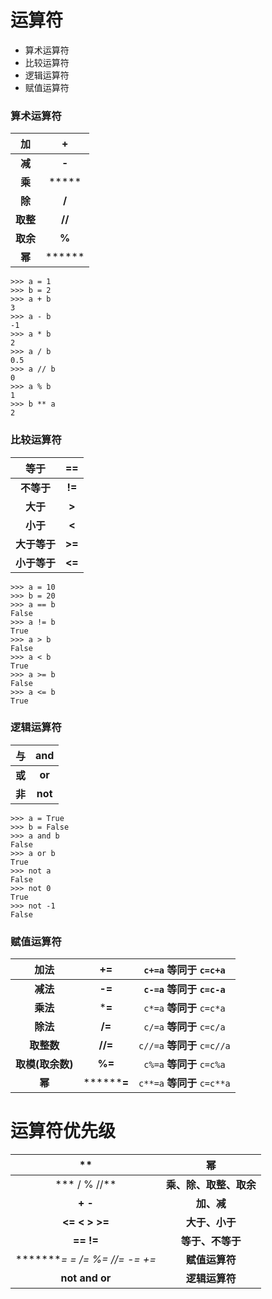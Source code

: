 # 运算符

- 算术运算符
- 比较运算符
- 逻辑运算符
- 赋值运算符

### 算术运算符

|  **加**  | **+**  |
| :------: | :----: |
|  **减**  | **-**  |
|  **乘**  | *****  |
|  **除**  | **/**  |
| **取整** | **//** |
| **取余** | **%**  |
|  **幂**  | ****** |

```
>>> a = 1
>>> b = 2
>>> a + b
3
>>> a - b
-1
>>> a * b
2
>>> a / b
0.5
>>> a // b
0
>>> a % b
1
>>> b ** a
2
```

### 比较运算符

|   **等于**   | **==** |
| :----------: | :----: |
|  **不等于**  | **!=** |
|   **大于**   | **>**  |
|   **小于**   | **<**  |
| **大于等于** | **>=** |
| **小于等于** | **<=** |

```
>>> a = 10
>>> b = 20
>>> a == b
False
>>> a != b
True
>>> a > b
False
>>> a < b
True
>>> a >= b
False
>>> a <= b
True
```

### 逻辑运算符

| **与** | **and** |
| :----: | :-----: |
| **或** | **or**  |
| **非** | **not** |

```
>>> a = True
>>> b = False
>>> a and b
False
>>> a or b
True
>>> not a
False
>>> not 0
True
>>> not -1
False
```

### 赋值运算符

|     **加法**     |   **+=**    |    `c+=a`  等同于  `c=c+a`    |
| :--------------: | :---------: | :---------------------------: |
|     **减法**     |   **-=**    |  **`c-=a`  等同于  `c=c-a`**  |
|     **乘法**     |   ***=**    |  `c*=a`  **等同于**  `c=c*a`  |
|     **除法**     |   **/=**    |  `c/=a` **等同于**  `c=c/a`   |
|    **取整数**    |   **//=**   | `c//=a`  **等同于**  `c=c//a` |
| **取模(取余数)** |   **%=**    |  `c%=a`  **等同于**  `c=c%a`  |
|      **幂**      | ********=** | `c**=a`  **等同于**  `c=c**a` |

# 运算符优先级

|                  **                  |           幂           |
| :----------------------------------: | :--------------------: |
|           ***  /  %  //**            | **乘、除、取整、取余** |
|               **+  -**               |       **加、减**       |
|           **<=  <  >  >=**           |     **大于、小于**     |
|              **==  !=**              |    **等于、不等于**    |
| ********=  *=  /=  %=  //=  -=  +=** |     **赋值运算符**     |
|           **not  and  or**           |     **逻辑运算符**     |

